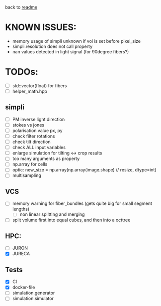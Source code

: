 
back to [readme](README.md)

# KNOWN ISSUES:
* memory usage of simpli unknown if voi is set before pixel_size
* simpli.resolution does not call property
* nan values detected in light signal (for 90degree fibers?)

# TODOs:
- [ ] std::vector(float) for fibers
- [ ] helper_math.hpp
## simpli
- [ ] PM inverse light direction
- [ ] stokes vs jones
- [ ] polarisation value px, py
- [ ] check filter rotations
- [ ] check tilt direction
- [ ] check ALL input variables
- [ ] enlarge simulation for tilting <-> crop results
- [ ] too many arguments as property
- [ ] np.array for cells
- [ ] optic: new_size = np.array(np.array(image.shape) // resize, dtype=int)
- [ ] multisampling 
## VCS
- [ ] memory warning for fiber_bundles (gets quite big for small segment lengths)
  - [ ] non linear splitting and merging
- [ ] split volume first into equal cubes, and then into a octtree
  
## HPC:
- [ ] JURON
- [x] JURECA

## Tests
- [x] CI
- [x] docker-file
- [ ] simulation.generator
- [ ] simulation.simulator
